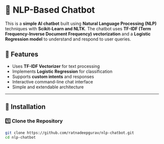 # 🤖 NLP-Based Chatbot

This is a **simple AI chatbot** built using **Natural Language Processing (NLP)** techniques with **Scikit-Learn and NLTK**. The chatbot uses **TF-IDF (Term Frequency-Inverse Document Frequency) vectorization** and a **Logistic Regression model** to understand and respond to user queries.

## 🚀 Features
- Uses **TF-IDF Vectorizer** for text processing
- Implements **Logistic Regression** for classification
- Supports **custom intents** and responses
- Interactive command-line chat interface
- Simple and extendable architecture

---

## 📌 Installation

### 1️⃣ Clone the Repository
```bash
git clone https://github.com/ratnadeepgurav/nlp-chatbot.git
cd nlp-chatbot
